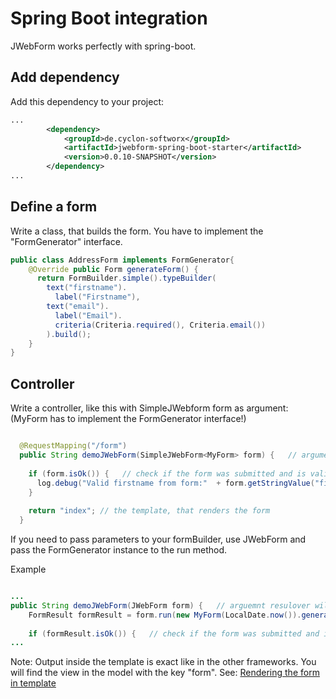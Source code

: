 # Spring Boot integration

JWebForm works perfectly with spring-boot.

## Add dependency

Add this dependency to your project:

```xml
...
        <dependency>
            <groupId>de.cyclon-softworx</groupId>
            <artifactId>jwebform-spring-boot-starter</artifactId>
            <version>0.0.10-SNAPSHOT</version>
        </dependency>
...
```

## Define a form

Write a class, that builds the form. You have to implement the "FormGenerator" interface.
```Java
public class AddressForm implements FormGenerator{ 
    @Override public Form generateForm() {
      return FormBuilder.simple().typeBuilder(
        text("firstname").
          label("Firstname"), 
        text("email").
          label("Email").
          criteria(Criteria.required(), Criteria.email())
        ).build();
    }
}    
```

## Controller

Write a controller, like this with SimpleJWebform<Myform> form as argument: 
(MyForm has to implement the FormGenerator interface!)

```Java

  @RequestMapping("/form")
  public String demoJWebForm(SimpleJWebForm<MyForm> form) {   // argument resolver will fill request-vars
  
    if (form.isOk()) {   // check if the form was submitted and is valid
      log.debug("Valid firstname from form:"  + form.getStringValue("firstname"));   // if everything was okay, we can get the values from the form
    }
    
    return "index"; // the template, that renders the form
  }

```

If you need to pass parameters to your formBuilder, use JWebForm and pass the FormGenerator instance to the run method.

Example

```Java

...
public String demoJWebForm(JWebForm form) {   // arguemnt resulover will fill request-vars
    FormResult formResult = form.run(new MyForm(LocalDate.now()).generateForm());   
    
    if (formResult.isOk()) {   // check if the form was submitted and is valid
...
```


Note: Output inside the template is exact like in the other frameworks. 
You will find the view in the model with the key "form". See: [Rendering the form in template](template.md)
